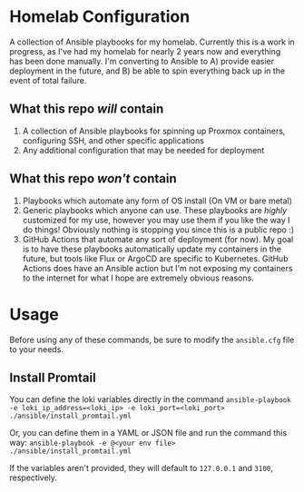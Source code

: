 # Homelab Configuration

A collection of Ansible playbooks for my homelab. Currently this is a work in progress, as I've had my homelab for nearly 2 years now and everything has been done manually. I'm converting to Ansible to A) provide easier deployment in the future, and B) be able to spin everything back up in the event of total failure.

## What this repo _will_ contain

1. A collection of Ansible playbooks for spinning up Proxmox containers, configuring SSH, and other specific applications
2. Any additional configuration that may be needed for deployment

## What this repo _won't_ contain

1. Playbooks which automate any form of OS install (On VM or bare metal)
2. Generic playbooks which anyone can use. These playbooks are _highly_ customized for my use, however you may use them if you like the way I do things! Obviously nothing is stopping you since this is a public repo :)
3. GitHub Actions that automate any sort of deployment (for now). My goal is to have these playbooks automatically update my containers in the future, but tools like Flux or ArgoCD are specific to Kubernetes. GitHub Actions does have an Ansible action but I'm not exposing my containers to the internet for what I hope are extremely obvious reasons.

# Usage

Before using any of these commands, be sure to modify the `ansible.cfg` file to your needs.

## Install Promtail

You can define the loki variables directly in the command
`ansible-playbook -e loki_ip_address=<loki_ip> -e loki_port=<loki_port> ./ansible/install_promtail.yml`

Or, you can define them in a YAML or JSON file and run the command this way:
`ansible-playbook -e @<your env file> ./ansible/install_promtail.yml`

If the variables aren't provided, they will default to `127.0.0.1` and `3100`, respectively.
